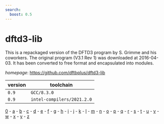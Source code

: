```yaml
---
search:
  boost: 0.5
---
```

# dftd3-lib

This is a repackaged version of the DFTD3 program by S. Grimme and his coworkers. The original program (V3.1 Rev 1) was downloaded at 2016-04-03. It has been converted to free format and encapsulated into modules.

*homepage*: <https://github.com/dftbplus/dftd3-lib>

version | toolchain
--------|----------
``0.9`` | ``GCC/8.3.0``
``0.9`` | ``intel-compilers/2021.2.0``

[0](../0/index.md) - [a](../a/index.md) - [b](../b/index.md) - [c](../c/index.md) - [d](../d/index.md) - [e](../e/index.md) - [f](../f/index.md) - [g](../g/index.md) - [h](../h/index.md) - [i](../i/index.md) - [j](../j/index.md) - [k](../k/index.md) - [l](../l/index.md) - [m](../m/index.md) - [n](../n/index.md) - [o](../o/index.md) - [p](../p/index.md) - [q](../q/index.md) - [r](../r/index.md) - [s](../s/index.md) - [t](../t/index.md) - [u](../u/index.md) - [v](../v/index.md) - [w](../w/index.md) - [x](../x/index.md) - [y](../y/index.md) - [z](../z/index.md)

